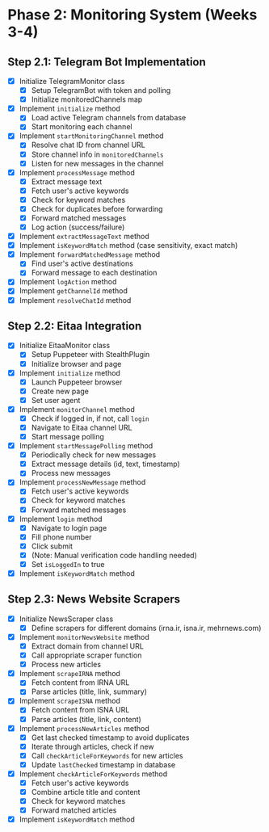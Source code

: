 # Phase 2: Monitoring System (Weeks 3-4)

## Step 2.1: Telegram Bot Implementation
- [x] Initialize TelegramMonitor class
  - [x] Setup TelegramBot with token and polling
  - [x] Initialize monitoredChannels map
- [x] Implement `initialize` method
  - [x] Load active Telegram channels from database
  - [x] Start monitoring each channel
- [x] Implement `startMonitoringChannel` method
  - [x] Resolve chat ID from channel URL
  - [x] Store channel info in `monitoredChannels`
  - [x] Listen for new messages in the channel
- [x] Implement `processMessage` method
  - [x] Extract message text
  - [x] Fetch user's active keywords
  - [x] Check for keyword matches
  - [x] Check for duplicates before forwarding
  - [x] Forward matched messages
  - [x] Log action (success/failure)
- [x] Implement `extractMessageText` method
- [x] Implement `isKeywordMatch` method (case sensitivity, exact match)
- [x] Implement `forwardMatchedMessage` method
  - [x] Find user's active destinations
  - [x] Forward message to each destination
- [x] Implement `logAction` method
- [x] Implement `getChannelId` method
- [x] Implement `resolveChatId` method

## Step 2.2: Eitaa Integration
- [x] Initialize EitaaMonitor class
  - [x] Setup Puppeteer with StealthPlugin
  - [x] Initialize browser and page
- [x] Implement `initialize` method
  - [x] Launch Puppeteer browser
  - [x] Create new page
  - [x] Set user agent
- [x] Implement `monitorChannel` method
  - [x] Check if logged in, if not, call `login`
  - [x] Navigate to Eitaa channel URL
  - [x] Start message polling
- [x] Implement `startMessagePolling` method
  - [x] Periodically check for new messages
  - [x] Extract message details (id, text, timestamp)
  - [x] Process new messages
- [x] Implement `processNewMessage` method
  - [x] Fetch user's active keywords
  - [x] Check for keyword matches
  - [x] Forward matched messages
- [x] Implement `login` method
  - [x] Navigate to login page
  - [x] Fill phone number
  - [x] Click submit
  - [x] (Note: Manual verification code handling needed)
  - [x] Set `isLoggedIn` to true
- [x] Implement `isKeywordMatch` method

## Step 2.3: News Website Scrapers
- [x] Initialize NewsScraper class
  - [x] Define scrapers for different domains (irna.ir, isna.ir, mehrnews.com)
- [x] Implement `monitorNewsWebsite` method
  - [x] Extract domain from channel URL
  - [x] Call appropriate scraper function
  - [x] Process new articles
- [x] Implement `scrapeIRNA` method
  - [x] Fetch content from IRNA URL
  - [x] Parse articles (title, link, summary)
- [x] Implement `scrapeISNA` method
  - [x] Fetch content from ISNA URL
  - [x] Parse articles (title, link, content)
- [x] Implement `processNewArticles` method
  - [x] Get last checked timestamp to avoid duplicates
  - [x] Iterate through articles, check if new
  - [x] Call `checkArticleForKeywords` for new articles
  - [x] Update `lastChecked` timestamp in database
- [x] Implement `checkArticleForKeywords` method
  - [x] Fetch user's active keywords
  - [x] Combine article title and content
  - [x] Check for keyword matches
  - [x] Forward matched articles
- [x] Implement `isKeywordMatch` method